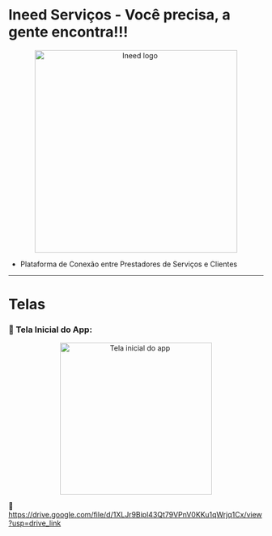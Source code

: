 # Ineed Serviços - Você precisa, a gente encontra!!!

<!-- Redimensiona a imagem principal -->
<p align="center">
  <img src="https://github.com/user-attachments/assets/cdf91c47-d570-4516-ae7f-46e25bf314dd" alt="Ineed logo" width="400"/>
</p>

- Plataforma de Conexão entre Prestadores de Serviços e Clientes

---

# Telas

### 📱 Tela Inicial do App:

<!-- IMPORTANTE: Imagens do Google Drive com /view não funcionam diretamente no README. Use o link direto da imagem. -->

<p align="center">
  <img src="https://drive.google.com/uc?export=view&id=1XLJr9Bipl43Qt79VPnV0KKu1qWrjq1Cx" alt="Tela inicial do app" height="300"/>
</p>

🔗 https://drive.google.com/file/d/1XLJr9Bipl43Qt79VPnV0KKu1qWrjq1Cx/view?usp=drive_link
